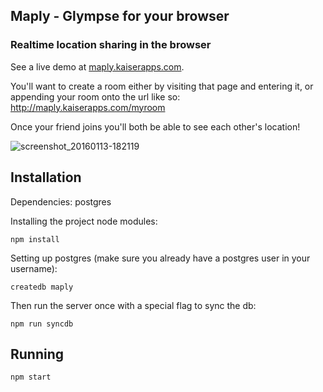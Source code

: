 ## Maply - Glympse for your browser
### Realtime location sharing in the browser

See a live demo at [maply.kaiserapps.com](http://maply.kaiserapps.com).

You'll want to create a room either by visiting that page and entering it, or appending your room onto the url like so: http://maply.kaiserapps.com/myroom

Once your friend joins you'll both be able to see each other's location!

![screenshot_20160113-182119](https://cloud.githubusercontent.com/assets/608054/12314063/9bfe3f1c-ba22-11e5-984d-7ee12433c752.png)

## Installation

Dependencies: postgres

Installing the project node modules:

```
npm install
```

Setting up postgres (make sure you already have a postgres user in your username):

```
createdb maply
```

Then run the server once with a special flag to sync the db:

```
npm run syncdb
```

## Running

```
npm start
```
